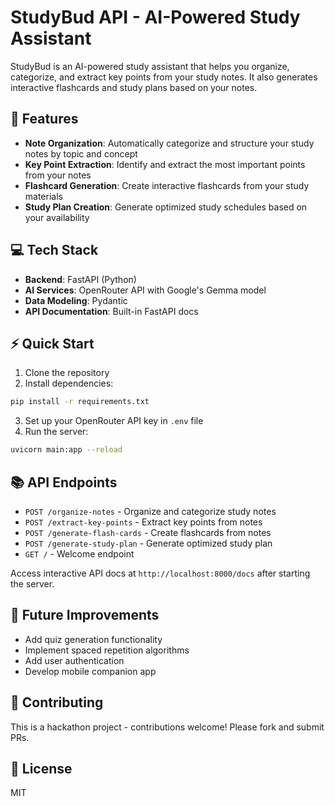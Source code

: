 # StudyBud API - AI-Powered Study Assistant
StudyBud is an AI-powered study assistant that helps you organize, categorize, and extract key points from your study notes. It also generates interactive flashcards and study plans based on your notes.

## 🚀 Features
- **Note Organization**: Automatically categorize and structure your study notes by topic and concept
- **Key Point Extraction**: Identify and extract the most important points from your notes
- **Flashcard Generation**: Create interactive flashcards from your study materials
- **Study Plan Creation**: Generate optimized study schedules based on your availability

## 💻 Tech Stack
- **Backend**: FastAPI (Python)
- **AI Services**: OpenRouter API with Google's Gemma model
- **Data Modeling**: Pydantic
- **API Documentation**: Built-in FastAPI docs

## ⚡ Quick Start
1. Clone the repository
2. Install dependencies:
```bash
pip install -r requirements.txt
```
3. Set up your OpenRouter API key in `.env` file
4. Run the server:
```bash
uvicorn main:app --reload
```

## 📚 API Endpoints
- `POST /organize-notes` - Organize and categorize study notes
- `POST /extract-key-points` - Extract key points from notes
- `POST /generate-flash-cards` - Create flashcards from notes
- `POST /generate-study-plan` - Generate optimized study plan
- `GET /` - Welcome endpoint

Access interactive API docs at `http://localhost:8000/docs` after starting the server.

## 🔮 Future Improvements
- Add quiz generation functionality
- Implement spaced repetition algorithms
- Add user authentication
- Develop mobile companion app

## 🤝 Contributing
This is a hackathon project - contributions welcome! Please fork and submit PRs.

## 📜 License
MIT